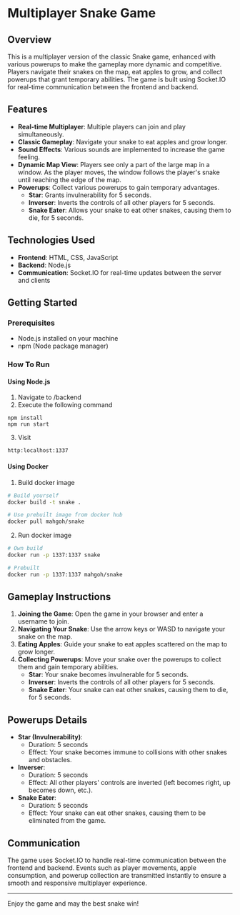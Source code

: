 # Multiplayer Snake Game

## Overview
This is a multiplayer version of the classic Snake game, enhanced with various powerups to make the gameplay more dynamic and competitive. Players navigate their snakes on the map, eat apples to grow, and collect powerups that grant temporary abilities. The game is built using Socket.IO for real-time communication between the frontend and backend.

## Features
- **Real-time Multiplayer**: Multiple players can join and play simultaneously.
- **Classic Gameplay**: Navigate your snake to eat apples and grow longer.
- **Sound Effects**: Various sounds are implemented to increase the game feeling.
- **Dynamic Map View**: Players see only a part of the large map in a window. As the player moves, the window follows the player's snake until reaching the edge of the map.
- **Powerups**: Collect various powerups to gain temporary advantages.
  - **Star**: Grants invulnerability for 5 seconds.
  - **Inverser**: Inverts the controls of all other players for 5 seconds.
  - **Snake Eater**: Allows your snake to eat other snakes, causing them to die, for 5 seconds.

## Technologies Used
- **Frontend**: HTML, CSS, JavaScript
- **Backend**: Node.js
- **Communication**: Socket.IO for real-time updates between the server and clients

## Getting Started

### Prerequisites
- Node.js installed on your machine
- npm (Node package manager)

### How To Run

#### Using Node.js
1. Navigate to /backend
2. Execute the following command
```
npm install
npm run start
```
3. Visit 
```
http:localhost:1337
```

#### Using Docker
1. Build docker image
```sh
# Build yourself
docker build -t snake .

# Use prebuilt image from docker hub
docker pull mahgoh/snake
```

2. Run docker image
```sh
# Own build
docker run -p 1337:1337 snake

# Prebuilt
docker run -p 1337:1337 mahgoh/snake
```


## Gameplay Instructions
1. **Joining the Game**: Open the game in your browser and enter a username to join.
2. **Navigating Your Snake**: Use the arrow keys or WASD to navigate your snake on the map.
3. **Eating Apples**: Guide your snake to eat apples scattered on the map to grow longer.
4. **Collecting Powerups**: Move your snake over the powerups to collect them and gain temporary abilities.
   - **Star**: Your snake becomes invulnerable for 5 seconds.
   - **Inverser**: Inverts the controls of all other players for 5 seconds.
   - **Snake Eater**: Your snake can eat other snakes, causing them to die, for 5 seconds.

## Powerups Details
- **Star (Invulnerability)**:
  - Duration: 5 seconds
  - Effect: Your snake becomes immune to collisions with other snakes and obstacles.
- **Inverser**:
  - Duration: 5 seconds
  - Effect: All other players' controls are inverted (left becomes right, up becomes down, etc.).
- **Snake Eater**:
  - Duration: 5 seconds
  - Effect: Your snake can eat other snakes, causing them to be eliminated from the game.

## Communication
The game uses Socket.IO to handle real-time communication between the frontend and backend. Events such as player movements, apple consumption, and powerup collection are transmitted instantly to ensure a smooth and responsive multiplayer experience.

---

Enjoy the game and may the best snake win!
